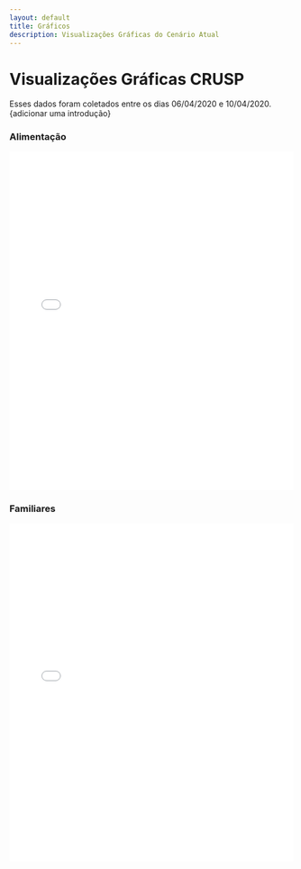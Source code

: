 ```yaml
---
layout: default
title: Gráficos
description: Visualizações Gráficas do Cenário Atual
---
```


<!-- 
Em href="" colocar dentro das aspas o link 
do caminho do arquivo audios.md do respectivo ano
-->

# Visualizações Gráficas CRUSP
<p>Esses dados foram coletados entre os dias 06/04/2020 e 10/04/2020. {adicionar uma introdução}</p>
<h3>Alimentação</h3>
<iframe src='\dados\2020\graficos\alimentacao_quantidade.html' frameborder="0" width="100%" height="600px" allign="middle"></iframe>
<h3>Familiares</h3>
<iframe src='\dados\2020\graficos\distancia_aos_familiares.html' frameborder="0" width="100%" height="600px" allign="middle"></iframe>